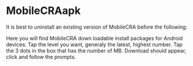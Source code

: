 # MobileCRAapk

It is best to uninstall an existing version of MobileCRA before the following:

Here you will find MobileCRA down loadable install packages for Android devices.
Tap the level you want, generaly the latest, highest number.
Tap the 3 dots in the box that has the number of MB.
Download should appear, click and follow the prompts.
